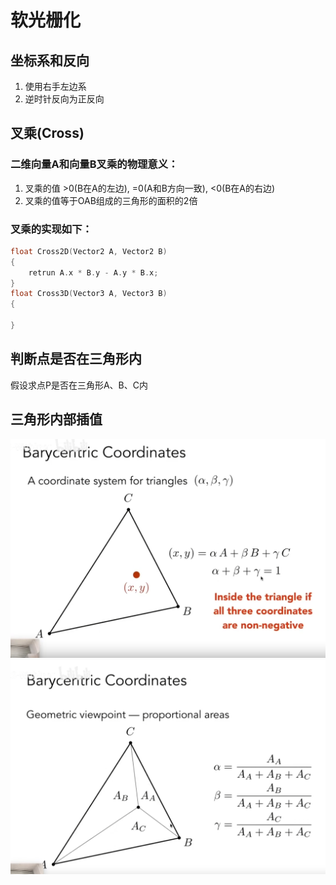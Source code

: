 # 软光栅化

## 坐标系和反向
1. 使用右手左边系
2. 逆时针反向为正反向

## 叉乘(Cross)
### 二维向量A和向量B叉乘的物理意义：
1. 叉乘的值 >0(B在A的左边), =0(A和B方向一致), <0(B在A的右边)
2. 叉乘的值等于OAB组成的三角形的面积的2倍

### 叉乘的实现如下：
```c++
float Cross2D(Vector2 A, Vector2 B)
{
    retrun A.x * B.y - A.y * B.x;
}
float Cross3D(Vector3 A, Vector3 B)
{

}
```

## 判断点是否在三角形内
假设求点P是否在三角形A、B、C内

## 三角形内部插值
![Alt](barycenteric1.png)
![Alt](barycenteric2.png)
